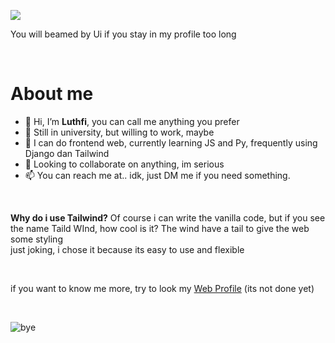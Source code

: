 ![](https://github.com/mulfis/mulfis/blob/main/output.gif)

You will beamed by Ui if you stay in my profile too long

<br>

<h1>About me</h1>

- 👋 Hi, I’m <b>Luthfi</b>, you can call me anything you prefer
- 👀 Still in university, but willing to work, maybe
- 🌱 I can do frontend web, currently learning JS and Py, frequently using Django dan Tailwind
- 💞️ Looking to collaborate on anything, im serious
- 📫 You can reach me at.. idk, just DM me if you need something.

<br>

<b>Why do i use Tailwind?</b> Of course i can write the vanilla code, but if you see the name Taild WInd, how cool is it? The wind have a tail to give the web some styling
<br>
just joking, i chose it because its easy to use and flexible

<br>

if you want to know me more, try to look my <a href="https://mulfis.github.io">Web Profile</a> (its not done yet)

<br>

![bye](https://media1.tenor.com/m/Dxsaz8EK0-QAAAAC/hiyori-blue-archive.gif)

<!---
Ronexts/Ronexts is a ✨ special ✨ repository because its `README.md` (this file) appears on your GitHub profile.
You can click the Preview link to take a look at your changes.
--->
